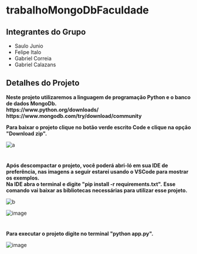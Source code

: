# trabalhoMongoDbFaculdade

<h2>Integrantes do Grupo</h2>
<ul>
  <li>Saulo Junio</li>
  <li>Felipe Italo</li>
  <li>Gabriel Correia</li>
  <li>Gabriel Calazans</li>
</ul>

<h2>Detalhes do Projeto</h2>
<strong>Neste projeto utilizaremos a linguagem de programação Python e o banco de dados MongoDb.</strong><br>
<strong>https://www.python.org/downloads/</strong><br>
<strong>https://www.mongodb.com/try/download/community</strong>


<strong>Para baixar o projeto clique no botão verde escrito Code e clique na opção "Download zip".</strong>

![a](https://github.com/Sauleras/trabalhoMongoDbFaculdade/assets/91494533/496e14e7-7d28-4f9e-a258-60f2c31df8f6)
#

<strong>Após descompactar o projeto, você poderá abri-ló em sua IDE de preferência, nas imagens a seguir estarei usando o VSCode para mostrar os exemplos.</strong><br>
<strong>Na IDE abra o terminal e digite "pip install -r requirements.txt".</strong>
<strong>Esse comando vai baixar as bibliotecas necessárias para utilizar esse projeto.</strong>

![b](https://github.com/Sauleras/trabalhoMongoDbFaculdade/assets/91494533/3caacf30-a123-46ed-85fe-65e4fc00e70d)

![image](https://github.com/Sauleras/trabalhoMongoDbFaculdade/assets/91494533/b6d4c39a-0814-4131-b968-5e7718781cc0)
#

<strong>Para executar o projeto digite no terminal "python app.py".</strong>

![image](https://github.com/Sauleras/trabalhoMongoDbFaculdade/assets/91494533/0b8a73c7-354c-497a-89fc-cd262215e495)
